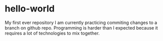 # hello-world
My first ever repository
I am currently practicing commiting changes to a branch on github repo.
Programming is harder than I expected because it requires a lot of technologies to mix together.
